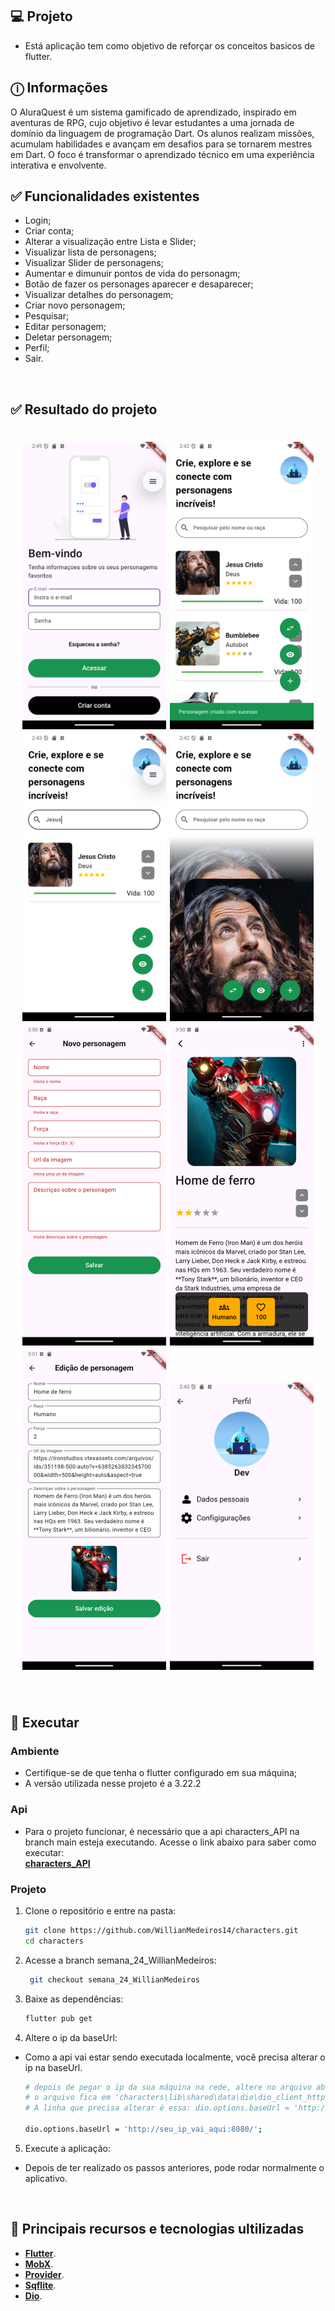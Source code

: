 ## 💻 Projeto

- Está aplicação tem como objetivo de reforçar os conceitos basicos de flutter.
  <br>

## ⓘ Informações

O AluraQuest é um sistema gamificado de aprendizado, inspirado em aventuras de RPG, cujo objetivo é levar estudantes a uma jornada de domínio da linguagem de programação Dart. Os alunos realizam missões, acumulam habilidades e avançam em desafios para se tornarem mestres em Dart. O foco é transformar o aprendizado técnico em uma experiência interativa e envolvente.


## ✅ Funcionalidades existentes

- Login;
- Criar conta;
- Alterar a visualização entre Lista e Slider;
- Visualizar lista de personagens;
- Visualizar Slider de personagens;
- Aumentar e dimunuir pontos de vida do personagm;
- Botão de fazer os personages aparecer e desaparecer;
- Visualizar detalhes do personagem;
- Criar novo personagem;
- Pesquisar;
- Editar personagem;
- Deletar personagem;
- Perfil;
- Sair.

<br>

## ✅ Resultado do projeto

<h1 align="center">
  <img alt="Login" title="Login" src="assets/login.png" width=230/>
  <img alt="Characters" title="Characters" src="assets/home.png" width=230/>
  <img alt="Seach" title="Seach" src="assets/search.png" width=230/>
  <img alt="Characters" title="Characters" src="assets/slider.png" width=230/>
  <img alt="New Characters" title="New Characters" src="assets/new.png" width=230>
  <img alt="Details" title="Details" src="assets/details.png" width=230/>
  <img alt="Edit" title="Edit" src="assets/edit.png" width=230/>
  <img alt="Profile" title="Edit" src="assets/profile.png" width=230/>
  
</h1>

<br>

## 🎲 Executar

### Ambiente

- Certifique-se de que tenha o flutter configurado em sua máquina;
- A versão utilizada nesse projeto é a 3.22.2

### Api

- Para o projeto funcionar, é necessário que a api characters_API na branch main esteja executando. Acesse o link abaixo para saber como executar: <br>
  **[characters_API](https://github.com/WillianMedeiros14/characters_API.git)**

### Projeto

1. Clone o repositório e entre na pasta:

   ```bash
   git clone https://github.com/WillianMedeiros14/characters.git
   cd characters
   ```

2. Acesse a branch semana_24_WillianMedeiros:

   ```bash
    git checkout semana_24_WillianMedeiros
   ```

3. Baixe as dependências:

   ```bash
   flutter pub get
   ```

4. Altere o ip da baseUrl:

- Como a api vai estar sendo executada localmente, você precisa alterar o ip na baseUrl.

  ```bash
  # depois de pegar o ip da sua máquina na rede, altere no arquivo abaixo.
  # o arquivo fica em 'characters\lib\shared\data\dio\dio_client_http.dart'
  # A linha que precisa alterar é essa: dio.options.baseUrl = 'http://192.168.110.145:8080/';

  dio.options.baseUrl = 'http://seu_ip_vai_aqui:8080/';
  ```

5. Execute a aplicação:

- Depois de ter realizado os passos anteriores, pode rodar normalmente o aplicativo.

<br>

## 🚀 Principais recursos e tecnologias ultilizadas

- **[Flutter](https://flutter.dev/)**.
- **[MobX](https://mobx.netlify.app/)**.
- **[Provider](https://pub.dev/packages/provider)**.
- **[Sqflite](https://pub.dev/packages/sqflite)**.
- **[Dio](https://pub.dev/packages/dio)**.
